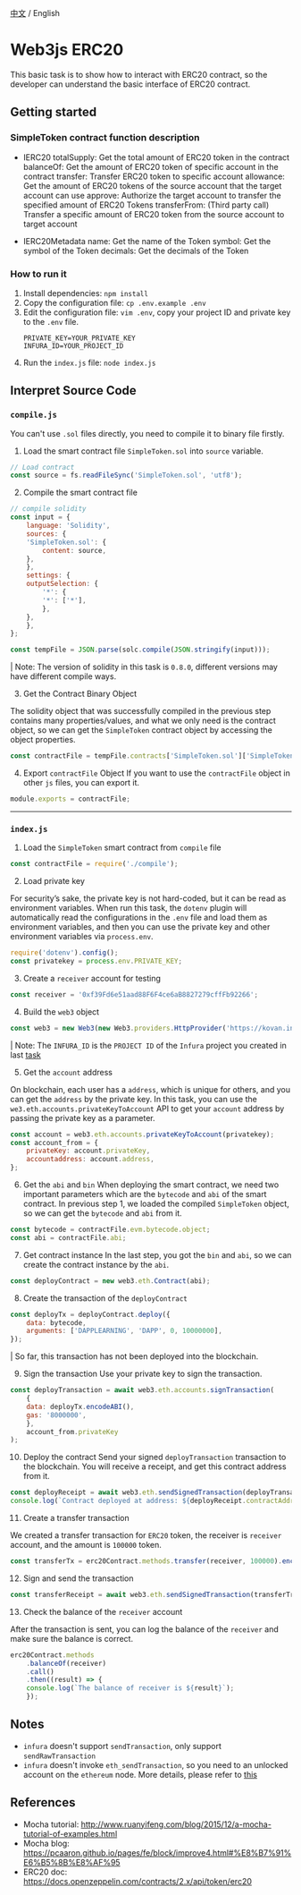 [中文](./README-cn.md) / English

# Web3js ERC20

This basic task is to show how to interact with ERC20 contract, so the developer can understand the basic interface of ERC20 contract.

## Getting started
### SimpleToken contract function description

- IERC20
  totalSupply: Get the total amount of ERC20 token in the contract
  balanceOf: Get the amount of ERC20 token of specific account in the contract
  transfer: Transfer ERC20 token to specific account
  allowance: Get the amount of ERC20 tokens of the source account that the target account can use
  approve: Authorize the target account to transfer the specified amount of ERC20 Tokens
  transferFrom: (Third party call) Transfer a specific amount of ERC20 token from the source account to target account

- IERC20Metadata
  name: Get the name of the Token
  symbol: Get the symbol of the Token
  decimals: Get the decimals of the Token


### How to run it
1. Install dependencies: `npm install`
2. Copy the configuration file: `cp .env.example .env`
3. Edit the configuration file: `vim .env`, copy your project ID and private key to the `.env` file.
    ```text
    PRIVATE_KEY=YOUR_PRIVATE_KEY
    INFURA_ID=YOUR_PROJECT_ID
    ``` 
4. Run the `index.js` file: `node index.js`

## Interpret Source Code

### `compile.js`

You can't use `.sol` files directly, you need to compile it to binary file firstly.

1. Load the smart contract file `SimpleToken.sol` into `source` variable.

```js
// Load contract
const source = fs.readFileSync('SimpleToken.sol', 'utf8');
```

2. Compile the smart contract file

```js
// compile solidity
const input = {
    language: 'Solidity',
    sources: {
    'SimpleToken.sol': {
        content: source,
    },
    },
    settings: {
    outputSelection: {
        '*': {
        '*': ['*'],
        },
    },
    },
};

const tempFile = JSON.parse(solc.compile(JSON.stringify(input)));
```

| Note: The version of solidity in this task is `0.8.0`, different versions may have different compile ways.

3. Get the Contract Binary Object 

The solidity object that was successfully compiled in the previous step contains many properties/values, and what we only need is the contract object, so we can get the `SimpleToken` contract object by accessing the object properties.

```js
const contractFile = tempFile.contracts['SimpleToken.sol']['SimpleToken'];
```

4. Export `contractFile` Object
If you want to use the `contractFile` object in other `js` files, you can export it.


```js
module.exports = contractFile;
```

---

### `index.js`

1. Load the `SimpleToken` smart contract from `compile` file
    
```js
const contractFile = require('./compile');
```

2. Load private key

For security’s sake, the private key is not hard-coded, but it can be read as environment variables. When run this task, the `dotenv` plugin will automatically read the configurations in the `.env` file and load them as environment variables, and then you can use the private key and other environment variables via `process.env`.  

```js
require('dotenv').config();
const privatekey = process.env.PRIVATE_KEY;
```

3. Create a `receiver` account for testing

```js
const receiver = '0xf39Fd6e51aad88F6F4ce6aB8827279cffFb92266';
```

4. Build the `web3` object

```js
const web3 = new Web3(new Web3.providers.HttpProvider('https://kovan.infura.io/v3/' + process.env.INFURA_ID));
```
| Note: The `INFURA_ID` is the `PROJECT ID` of the `Infura` project you created in last [task](../01-web3js-deploy/README.md)

5. Get the `account` address

On blockchain, each user has a `address`, which is unique for others, and you can get the `address` by the private key. In this task, you can use the `we3.eth.accounts.privateKeyToAccount` API to get your `account` address by passing the private key as a parameter.

```js
const account = web3.eth.accounts.privateKeyToAccount(privatekey);
const account_from = {
    privateKey: account.privateKey,
    accountaddress: account.address,
};
```

6. Get the `abi` and `bin`
When deploying the smart contract, we need two important parameters which are the `bytecode` and `abi` of the smart contract. In previous step 1, we loaded the compiled `SimpleToken` object, so we can get the `bytecode` and `abi` from it.


```js
const bytecode = contractFile.evm.bytecode.object;
const abi = contractFile.abi;
```

7. Get contract instance
In the last step, you got the `bin` and `abi`, so we can create the contract instance by the `abi`.
   
```js
const deployContract = new web3.eth.Contract(abi);
```

8. Create the transaction of the `deployContract`

```js
const deployTx = deployContract.deploy({
    data: bytecode,
    arguments: ['DAPPLEARNING', 'DAPP', 0, 10000000],
});
```
| So far, this transaction has not been deployed into the blockchain.


9. Sign the transaction
Use your private key to sign the transaction.

```js
const deployTransaction = await web3.eth.accounts.signTransaction(
    {
    data: deployTx.encodeABI(),
    gas: '8000000',
    },
    account_from.privateKey
);
```

10. Deploy the contract
Send your signed `deployTransaction` transaction to the blockchain. You will receive a receipt, and get this contract address from it.


```js
const deployReceipt = await web3.eth.sendSignedTransaction(deployTransaction.rawTransaction);
console.log(`Contract deployed at address: ${deployReceipt.contractAddress}`);
```

11. Create a transfer transaction

We created a transfer transaction for `ERC20` token, the receiver is `receiver` account, and the amount is `100000` token.

```js
const transferTx = erc20Contract.methods.transfer(receiver, 100000).encodeABI();
```

12. Sign and send the transaction

```js
const transferReceipt = await web3.eth.sendSignedTransaction(transferTransaction.rawTransaction);
```

13. Check the balance of the `receiver` account

After the transaction is sent, you can log the balance of the `receiver` and make sure the balance is correct.

```js
erc20Contract.methods
    .balanceOf(receiver)
    .call()
    .then((result) => {
    console.log(`The balance of receiver is ${result}`);
    });
```

## Notes

- `infura` doesn't support `sendTransaction`, only support `sendRawTransaction`
- `infura` doesn't invoke `eth_sendTransaction`, so you need to an unlocked account on the `ethereum` node. More details, please refer to [this](https://ethereum.stackexchange.com/questions/70853/the-method-eth-sendtransaction-does-not-exist-is-not-available-on-infura)

## References

- Mocha tutorial: http://www.ruanyifeng.com/blog/2015/12/a-mocha-tutorial-of-examples.html
- Mocha blog: https://pcaaron.github.io/pages/fe/block/improve4.html#%E8%B7%91%E6%B5%8B%E8%AF%95
- ERC20 doc: https://docs.openzeppelin.com/contracts/2.x/api/token/erc20

